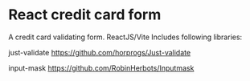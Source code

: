 # React credit card form

A credit card validating form. ReactJS/Vite
Includes following libraries:

just-validate
https://github.com/horprogs/Just-validate

input-mask
https://github.com/RobinHerbots/Inputmask